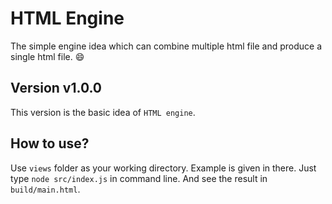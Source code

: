 # HTML Engine

The simple engine idea which can combine multiple html file and produce a single html file. :smile:

## Version v1.0.0

This version is the basic idea of `HTML engine`.

## How to use?

Use `views` folder as your working directory. Example is given in there.
Just type `node src/index.js` in command line.
And see the result in `build/main.html`.
